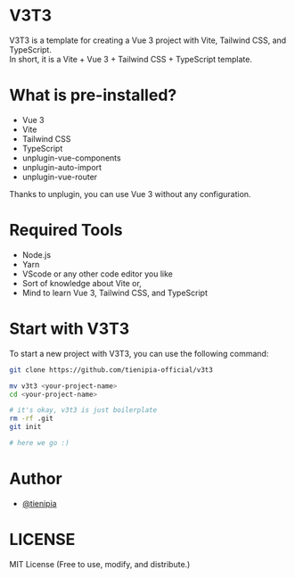 # V3T3
V3T3 is a template for creating a Vue 3 project with Vite, Tailwind CSS, and TypeScript.  
In short, it is a Vite + Vue 3 + Tailwind CSS + TypeScript template.

# What is pre-installed?
- Vue 3
- Vite
- Tailwind CSS
- TypeScript
- unplugin-vue-components
- unplugin-auto-import
- unplugin-vue-router

Thanks to unplugin, you can use Vue 3 without any configuration.

# Required Tools
- Node.js
- Yarn
- VScode or any other code editor you like
- Sort of knowledge about Vite or,
- Mind to learn Vue 3, Tailwind CSS, and TypeScript

# Start with V3T3
To start a new project with V3T3, you can use the following command:
```bash
git clone https://github.com/tienipia-official/v3t3

mv v3t3 <your-project-name>
cd <your-project-name>

# it's okay, v3t3 is just boilerplate
rm -rf .git
git init

# here we go :)
```

# Author
- [@tienipia](https://github.com/tienipia)

# LICENSE
MIT License (Free to use, modify, and distribute.)

